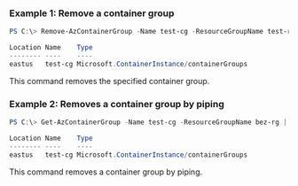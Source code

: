 ### Example 1: Remove a container group
```powershell
PS C:\> Remove-AzContainerGroup -Name test-cg -ResourceGroupName test-rg

Location Name    Type
-------- ----    ----
eastus   test-cg Microsoft.ContainerInstance/containerGroups
```

This command removes the specified container group.

### Example 2: Removes a container group by piping
```powershell
PS C:\> Get-AzContainerGroup -Name test-cg -ResourceGroupName bez-rg | Remove-AzContainerGroup

Location Name    Type
-------- ----    ----
eastus   test-cg Microsoft.ContainerInstance/containerGroups
```

This command removes a container group by piping.